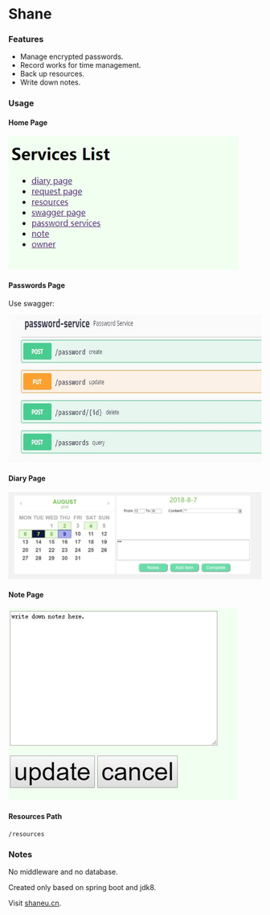 Shane
=====

### Features
- Manage encrypted passwords.
- Record works for time management.
- Back up resources.
- Write down notes.

### Usage

#### Home Page
![image](readmepics/home.jpg)

#### Passwords Page
Use swagger:

<img src="readmepics/passwords.jpg" width="717" height="294" alt="image"/>

#### Diary Page
![image](readmepics/diary.jpg)

#### Note Page
![image](readmepics/note.jpg)

#### Resources Path
    /resources

### Notes
No middleware and no database.

Created only based on spring boot and jdk8.

Visit [shaneu.cn](http://shaneu.cn).